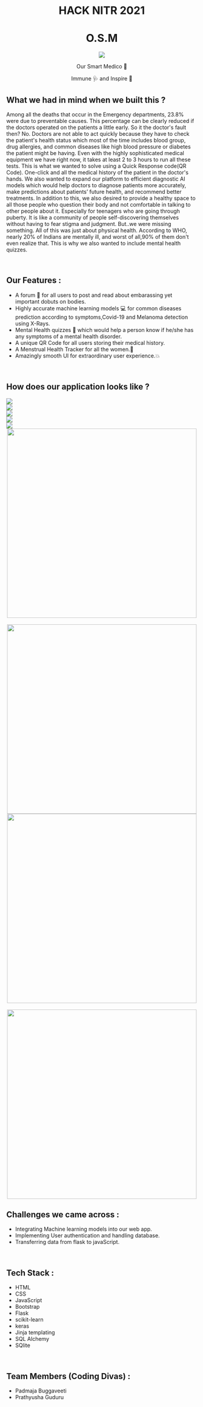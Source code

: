 
<div align = 'center'>
  <h1>HACK NITR </> 2021</h1>
</div>

<div align="center">
  <h1>O.S.M</h1>
  <img src = 'syringe_logo.png'>
  <p>Our Smart Medico 🏥</p>
  <p>Immune 🩺 and Inspire 💙 </p>
</div>



## What we had in mind when we built this ?


Among all the deaths that occur in the Emergency departments, 23.8% were due to preventable causes. This percentage can be clearly reduced if the doctors operated on the patients a little early. So it the doctor's fault then? No. Doctors are not able to act quickly because they have to check the patient's health status which most of the time includes blood group, drug allergies, and common diseases like high blood pressure or diabetes the patient might be having. Even with the highly sophisticated medical equipment we have right now, it takes at least 2 to 3 hours to run all these tests. This is what we wanted to solve using a Quick Response code(QR Code). One-click and all the medical history of the patient in the doctor's hands. We also wanted to expand our platform to efficient diagnostic AI models which would help doctors to diagnose patients more accurately, make predictions about patients’ future health, and recommend better treatments. In addition to this, we also desired to provide a healthy space to all those people who question their body and not comfortable in talking to other people about it. Especially for teenagers who are going through puberty. It is like a community of people self-discovering themselves without having to fear stigma and judgment. But..we were missing something. All of this was just about physical health. According to WHO, nearly 20% of Indians are mentally ill, and worst of all,90% of them don't even realize that. This is why we also wanted to include mental health quizzes.

<br>

## Our Features : 


* A forum 📝 for all users to post and read about embarassing yet important dobuts on bodies.
* Highly accurate machine learning models 💻 for common diseases prediction according to symptoms,Covid-19 and Melanoma detection using X-Rays.
* Mental Health quizzes 🧠 which would help a person know if he/she has any symptoms of a mental health disorder.
* A unique QR Code for all users storing their medical history.
* A Menstrual Health Tracker for all the women.🔴
* Amazingly smooth UI for extraordinary user experience.💥
<br>

## How does our application looks like ? 

<img src = "home-page.png">
<br>
<img src = "health-page.png">
<br>
<img src = "menstrual-page.png">
<br>
<img src = "mental-health.png">
<br>
<img src = "period-tracker.png">
<br>

<div align = 'center'>

<img src = "common-diseases-page.png" width = '500'>
&nbsp;
&nbsp;
<img src = "account-page.png" width = '500'>
</div>
<div align='center'>

<img src = "blog-page.png" width = '500'>
&nbsp;
&nbsp;
<img src = "post-page.png" width = '500'>
</div>

## Challenges we came across : 
* Integrating Machine learning models into our web app.
* Implementing User authentication and handling database.
* Transferring data from flask to javaScript.

<br>


## Tech Stack : 

* HTML
* CSS
* JavaScript
* Bootstrap 
* Flask 
* scikit-learn
* keras
* Jinja templating
* SQL Alchemy
* SQlite
<br>


## Team Members (Coding Divas) :

* Padmaja Buggaveeti
* Prathyusha Guduru
